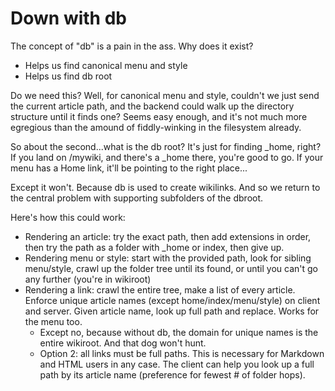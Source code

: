 # Down with db

The concept of "db" is a pain in the ass. Why does it exist?
+ Helps us find canonical menu and style
+ Helps us find db root

Do we need this? Well, for canonical menu and style, couldn't we just send the current article path, and the backend could walk up the directory structure until it finds one? Seems easy enough, and it's not much more egregious than the amound of fiddly-winking in the filesystem already.

So about the second...what is the db root? It's just for finding \_home, right? If you land on /mywiki, and there's a \_home there, you're good to go. If your menu has a Home link, it'll be pointing to the right place...

Except it won't. Because db is used to create wikilinks. And so we return to the central problem with supporting subfolders of the dbroot.

Here's how this could work:
+ Rendering an article: try the exact path, then add extensions in order, then try the path as a folder with \_home or index, then give up.
+ Rendering menu or style: start with the provided path, look for sibling menu/style, crawl up the folder tree until its found, or until you can't go any further (you're in wikiroot)
+ Rendering a link: crawl the entire tree, make a list of every article. Enforce unique article names (except home/index/menu/style) on client and server. Given article name, look up full path and replace. Works for the menu too.
  + Except no, because without db, the domain for unique names is the entire wikiroot. And that dog won't hunt.
  + Option 2: all links must be full paths. This is necessary for Markdown and HTML users in any case. The client can help you look up a full path by its article name (preference for fewest # of folder hops).

